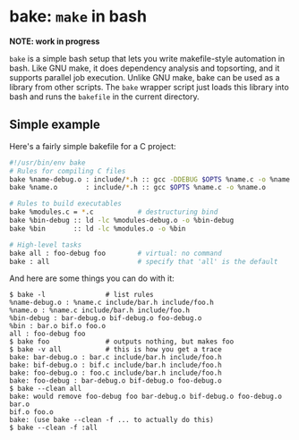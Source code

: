 # bake: `make` in bash
**NOTE: work in progress**

`bake` is a simple bash setup that lets you write makefile-style automation in
bash. Like GNU make, it does dependency analysis and topsorting, and it
supports parallel job execution. Unlike GNU make, bake can be used as a library
from other scripts. The `bake` wrapper script just loads this library into bash
and runs the `bakefile` in the current directory.

## Simple example
Here's a fairly simple bakefile for a C project:

```sh
#!/usr/bin/env bake
# Rules for compiling C files
bake %name-debug.o : include/*.h :: gcc -DDEBUG $OPTS %name.c -o %name.o
bake %name.o       : include/*.h :: gcc $OPTS %name.c -o %name.o

# Rules to build executables
bake %modules.c = *.c           # destructuring bind
bake %bin-debug :: ld -lc %modules-debug.o -o %bin-debug
bake %bin       :: ld -lc %modules.o -o %bin

# High-level tasks
bake all : foo-debug foo        # virtual: no command
bake : all                      # specify that 'all' is the default
```

And here are some things you can do with it:

```
$ bake -l               # list rules
%name-debug.o : %name.c include/bar.h include/foo.h
%name.o : %name.c include/bar.h include/foo.h
%bin-debug : bar-debug.o bif-debug.o foo-debug.o
%bin : bar.o bif.o foo.o
all : foo-debug foo
$ bake foo              # outputs nothing, but makes foo
$ bake -v all           # this is how you get a trace
bake: bar-debug.o : bar.c include/bar.h include/foo.h
bake: bif-debug.o : bif.c include/bar.h include/foo.h
bake: foo-debug.o : foo.c include/bar.h include/foo.h
bake: foo-debug : bar-debug.o bif-debug.o foo-debug.o
$ bake --clean all
bake: would remove foo-debug foo bar-debug.o bif-debug.o foo-debug.o bar.o
bif.o foo.o
bake: (use bake --clean -f ... to actually do this)
$ bake --clean -f :all
```
